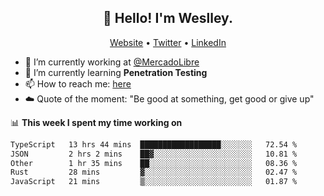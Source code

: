 <h2 align="center">👋 Hello! I'm Weslley.</h2>
<p align="center">
  <a href="http://weslleyneri.com.br">Website</a> •
  <a href="https://twitter.com/Weslley_Neri">Twitter</a> •
  <a href="https://www.linkedin.com/in/weslley-neri-3658908b">LinkedIn</a>
</p>


- 🔭 I’m currently working at [@MercadoLibre](https://github.com/mercadolibre)
- 🌱 I’m currently learning **Penetration Testing**
- 📫 How to reach me: [here](mailto:weslley39@gmail.com)
- ☁️ Quote of the moment: "Be good at something, get good or give up"

📊 **This week I spent my time working on**
<!--START_SECTION:waka-->

```txt
TypeScript   13 hrs 44 mins  ██████████████████░░░░░░░   72.54 %
JSON         2 hrs 2 mins    ██▓░░░░░░░░░░░░░░░░░░░░░░   10.81 %
Other        1 hr 35 mins    ██░░░░░░░░░░░░░░░░░░░░░░░   08.36 %
Rust         28 mins         ▓░░░░░░░░░░░░░░░░░░░░░░░░   02.47 %
JavaScript   21 mins         ▒░░░░░░░░░░░░░░░░░░░░░░░░   01.87 %
```

<!--END_SECTION:waka-->

<!-- Inspired by https://github.com/gruselhaus/gruselhaus -->